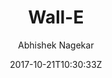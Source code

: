 ---
title: "Wall-E"
github: https://github.com/abhn/Wall-E
demo: https://wall-e-jekyll.github.io/
author: Abhishek Nagekar
draft: true
ssg:
  - Jekyll
cms:
  - No Cms
date: 2017-10-21T10:30:33Z
github_branch: master
---